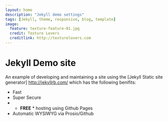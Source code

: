 ```yaml
---
layout: home
description: "Jekyll demo settings"
tags: [Jekyll, theme, responsive, blog, template]
image:
  feature: texture-feature-01.jpg
  credit: Texture Lovers
  creditlink: http://texturelovers.com
---
```


# Jekyll Demo site

An example of developing and maintaining a site using the [Jekyll Static site generator] http://jekyllrb.com/ which has the following benifits:

* Fast
* Super Secure
* * **FREE** * hosting using Github Pages
* Automatic WYSIWYG via Prosio/Github
